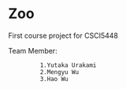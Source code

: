 # Zoo
First course project for CSCI5448

Team Member: 
             
             1.Yutaka Urakami
             2.Mengyu Wu
             3.Hao Wu 
             

